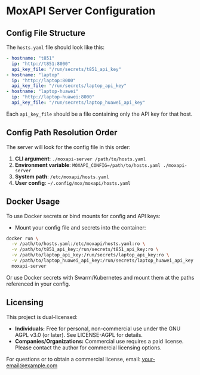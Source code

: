 # MoxAPI Server Configuration

## Config File Structure

The `hosts.yaml` file should look like this:

```yaml
- hostname: "t851"
  ip: "http://t851:8000"
  api_key_file: "/run/secrets/t851_api_key"
- hostname: "laptop"
  ip: "http://laptop:8000"
  api_key_file: "/run/secrets/laptop_api_key"
- hostname: "laptop-huawei"
  ip: "http://laptop-huawei:8000"
  api_key_file: "/run/secrets/laptop_huawei_api_key"
```

Each `api_key_file` should be a file containing only the API key for that host.

## Config Path Resolution Order

The server will look for the config file in this order:

1. **CLI argument**: `./moxapi-server /path/to/hosts.yaml`
2. **Environment variable**: `MOXAPI_CONFIG=/path/to/hosts.yaml ./moxapi-server`
3. **System path**: `/etc/moxapi/hosts.yaml`
4. **User config**: `~/.config/mox/moxapi/hosts.yaml`

## Docker Usage

To use Docker secrets or bind mounts for config and API keys:

- Mount your config file and secrets into the container:

```sh
docker run \
  -v /path/to/hosts.yaml:/etc/moxapi/hosts.yaml:ro \
  -v /path/to/t851_api_key:/run/secrets/t851_api_key:ro \
  -v /path/to/laptop_api_key:/run/secrets/laptop_api_key:ro \
  -v /path/to/laptop_huawei_api_key:/run/secrets/laptop_huawei_api_key:ro \
  moxapi-server
```

Or use Docker secrets with Swarm/Kubernetes and mount them at the paths referenced in your config. 

## Licensing

This project is dual-licensed:

- **Individuals:** Free for personal, non-commercial use under the GNU AGPL v3.0 (or later). See LICENSE-AGPL for details.
- **Companies/Organizations:** Commercial use requires a paid license. Please contact the author for commercial licensing options.

For questions or to obtain a commercial license, email: <your-email@example.com> 
